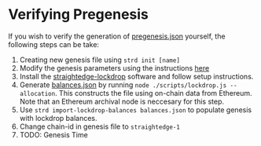 # Verifying Pregenesis

If you wish to verify the generation of [pregenesis.json](../pregenesis.json) yourself, the following steps can be take:

1. Creating new genesis file using `strd init [name]`
2. Modify the genesis parameters using the instructions [here](./building-genesis/genesis-params.md)
3. Install the [straightedge-lockdrop](https://github.com/heystraightedge/straightedge-lockdrop) software and follow setup instructions.
4. Generate [balances.json](building-genesis/balances.json) by running `node ./scripts/lockdrop.js --allocation`.  This constructs the file using on-chain data from Ethereum.  Note that an Ethereum archival node is neccesary for this step.
5. Use `strd import-lockdrop-balances balances.json` to populate genesis with lockdrop balances.
6. Change chain-id in genesis file to `straightedge-1`
7. TODO: Genesis Time